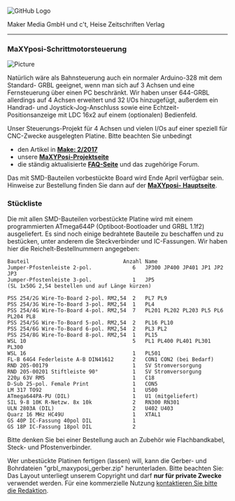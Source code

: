 ![GitHub Logo](http://www.heise.de/make/icons/make_logo.png)

Maker Media GmbH und c't, Heise Zeitschriften Verlag

***

### MaXYposi-Schrittmotorsteuerung 

![Picture](https://github.com/heise/MaXYposi_Grbl_644/blob/master/platine_ausschnitt.JPG)

Natürlich wäre als Bahnsteuerung auch ein normaler Arduino-328 mit dem Standard-
GRBL geeignet, wenn man sich auf 3 Achsen und eine Fernsteuerung über einen PC 
beschränkt. Wir haben unser 644-GRBL allerdings auf 4 Achsen erweitert und 32 
I/Os hinzugefügt, außerdem ein Handrad- und Joystick-Jog-Anschluss sowie eine 
Echtzeit-Positionsanzeige mit LDC 16x2 auf einem (optionalen) Bedienfeld. 

Unser Steuerungs-Projekt für 4 Achsen und vielen I/Os auf einer speziell für 
CNC-Zwecke ausgelegten Platine. Bitte beachten Sie unbedingt 

- den Artikel in **[Make: 2/2017](https://shop.heise.de/katalog/make-2-2017)**
- unsere **[MaXYPosi-Projektseite](http://www.make-magazin.de/maxyposi)**
- die ständig aktualisierte **[FAQ-Seite](https://heise.de/-3676050)** und das zugehörige Forum.

Das mit SMD-Bauteilen vorbestückte Board wird Ende April verfügbar sein. 
Hinweise zur Bestellung finden Sie dann auf der **[MaXYposi-
Hauptseite](http://www.make-magazin.de/maxyposi)**.

### Stückliste

Die mit allen SMD-Bauteilen vorbestückte Platine wird mit einem programmierten 
ATmega644P (Optiboot-Bootloader und GRBL 1.1f2) ausgeliefert. Es sind noch 
einige bedrahtete Bauteile zu beschaffen und zu bestücken, unter anderem die 
Steckverbinder und IC-Fassungen. Wir haben hier die Reichelt-Bestellnummern 
angegeben:

    Bauteil                              Anzahl Name
    Jumper-Pfostenleiste 2-pol.             6   JP300 JP400 JP401 JP1 JP2 JP3
    Jumper-Pfostenleiste 3-pol.             1   JP5 
    (SL 1x50G 2,54 bestellen und auf Länge kürzen)       
    
    PSS 254/2G Wire-To-Board 2-pol. RM2,54  2   PL7 PL9             
    PSS 254/3G Wire-To-Board 3-pol. RM2,54  1   PL4                 
    PSS 254/4G Wire-To-Board 4-pol. RM2,54  7   PL201 PL202 PL203 PL5 PL6 PL204 PL8
    PSS 254/5G Wire-To-Board 5-pol. RM2,54  2   PL16 PL10           
    PSS 254/6G Wire-To-Board 6-pol. RM2,54  2   PL3 PL2             
    PSS 254/8G Wire-To-Board 8-pol. RM2,54  1   PL15                
    WSL 10                                  5   PL1 PL400 PL401 PL301 PL300
    WSL 16                                  1   PL501               
    FL-B 64G4 Federleiste A-B DIN41612      2   CON1 CON2 (bei Bedarf)
    RND 205-00179                           1   SV Stromversorgung    
    RND 205-00201 Stiftleiste 90°           1   SV Stromversorgung    
    220µ 63V RM5                            1   C18                 
    D-Sub 25-pol. Female Print              1   CON5               
    LM 317 TO92                             1   U500                
    ATmega644PA-PU (DIL)                    1   U1 (mitgeliefert)                 
    SIL 9-8 10K R-Netzw. 8x 10k             2   RN300 RN301         
    ULN 2803A (DIL)                         2   U402 U403           
    Quarz 16 MHz HC49U                      1   XTAL1               
    GS 40P IC-Fassung 40pol DIL             1
    GS 18P IC-Fassung 18pol DIL             2

Bitte denken Sie bei einer Bestellung auch an Zubehör wie Flachbandkabel, Steck-
und Pfostenverbinder.

Wer unbestückte Platinen fertigen (lassen) will, kann die Gerber- und 
Bohrdateien "grbl_maxyposi_gerber.zip" herunterladen. Bitte beachten Sie: Das 
Layout unterliegt unserem Copyright und darf **nur für private Zwecke** verwendet 
werden. Für eine kommerzielle Nutzung [kontaktieren Sie bitte die 
Redaktion](https://www.heise.de/make/kontakt/).
